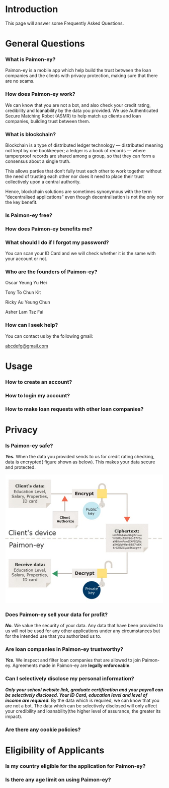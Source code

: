 # Introduction

This page will answer some Frequently Asked Questions.

# General Questions

### What is Paimon-ey?

Paimon-ey is a mobile app which help build the trust between the loan companies and the clients with privacy protection, making sure that there are no scams.

### How does Paimon-ey work?

We can know that you are not a bot, and also check your credit rating, credibility and loanability by the data you provided. We use Authenticated Secure Matching Robot (ASMR) to help match up clients and loan companies, building trust between them. 

### What is blockchain?

Blockchain is a type of distributed ledger technology — distributed meaning not kept by one bookkeeper; a ledger is a book of records — where tamperproof records are shared among a group, so that they can form a consensus about a single truth.

This allows parties that don’t fully trust each other to work together without the need of trusting each other nor does it need to place their trust collectively upon a central authority. 

Hence, blockchain solutions are sometimes synonymous with the term “decentralised applications” even though decentralisation is not the only nor the key benefit.

### Is Paimon-ey free?

### How does Paimon-ey benefits me?

### What should I do if I forgot my password?

You can scan your ID Card and we will check whether it is the same with your account or not.

### Who are the founders of Paimon-ey?

Oscar Yeung Yu Hei

Tony To Chun Kit

Ricky Au Yeung Chun

Asher Lam Tsz Fai

### How can I seek help?

You can contact us by the following gmail:

abcdefg@gmail.com

# Usage

### How to create an account?

### How to login my account?

### How to make loan requests with other loan companies?

# Privacy

### Is Paimon-ey safe?

***Yes.*** When the data you provided sends to us for credit rating checking, data is encrypted( figure shown as below). This makes your data secure and protected.

![End-to-End Encryption Diagram](assets/images/End-to-end%20Encryption%20Diagram.jpg)

### Does Paimon-ey sell your data for profit?

***No.*** We value the security of your data. Any data that have been provided to us will not be used for any other applications under any circumstances but for the intended use that you authorized us to.

### Are loan companies in Paimon-ey trustworthy?

***Yes.*** We inspect and filter loan companies that are allowed to join Paimon-ey. Agreements made in Paimon-ey are **legally enforceable**.

### Can I selectively disclose my personal information?

***Only your school website link, graduate certification and your payroll can be selectively disclosed. Your ID Card, education level and level of income are required.*** By the data which is required, we can know that you are not a bot. The data which can be selectively disclosed will only affect your credibility and loanability(the higher level of assurance, the greater its impact).

### Are there any cookie policies?

# **Eligibility of Applicants**

### Is my country eligible for the application for Paimon-ey?

### Is there any age limit on using Paimon-ey?
